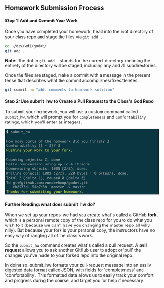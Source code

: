 ## Homework Submission Process

#### Step 1: Add and Commit Your Work
Once you have completed your homework, head into the root directory of your class repo and stage the files via `git add .`

```bash
cd ~/dev/wdi/godot/
git add .
```
__Note:__ The dot in `git add .` stands for the current directory, meaning the entirety of the directory will be staged, including any and all subdirectories. 

Once the files are staged, make a commit with a message in the present tense that describes what the commit accomplishes/fixes/deletes.

```bash
git commit -m "adds comments to homework solution"
```

#### Step 2: Use submit_hw to Create a Pull Request to the Class's God Repo

To submit your homework, you will use a custom command called `submit_hw`, which will prompt you for `Completeness` and `Comfortability` ratings, which you'll enter as integers.

![image](./screenshots/submit_hw.png)

#### Further Reading: what does submit_hw do?

When we set up your repos, we had you create what's called a GitHub __fork__, which is a personal remote copy of the class repo for you to do what you wish to it (because we can't have you changing the master repo all willy nilly). But because your fork is your personal copy, the instructors have no easy way of rangling all of the class's work.

So the `submit_hw` command creates what's called a pull request. A __pull request__ allows you to ask another GitHub user to adopt or 'pull' the changes you've made to your forked repo into the original repo.

In doing so, submit_hw formats your pull-request message into an easily digested data format called JSON, with fields for 'completeness' and 'comfortability'. This formatted data allows us to easily track your comfort and progress during the course, and target you for help if necessary.
